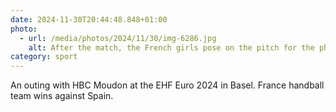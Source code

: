 ```yaml
---
date: 2024-11-30T20:44:48.848+01:00
photo:
  - url: /media/photos/2024/11/30/img-6286.jpg
    alt: After the match, the French girls pose on the pitch for the photographers
category: sport
---
```


An outing with HBC Moudon at the EHF Euro 2024 in Basel. France handball team wins against Spain.

